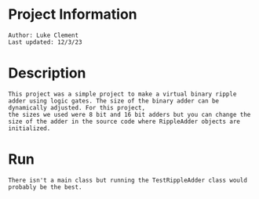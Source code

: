 # Project Information 
    Author: Luke Clement
    Last updated: 12/3/23

# Description
    This project was a simple project to make a virtual binary ripple adder using logic gates. The size of the binary adder can be dynamically adjusted. For this project, 
    the sizes we used were 8 bit and 16 bit adders but you can change the size of the adder in the source code where RippleAdder objects are initialized.

# Run
    There isn't a main class but running the TestRippleAdder class would probably be the best.